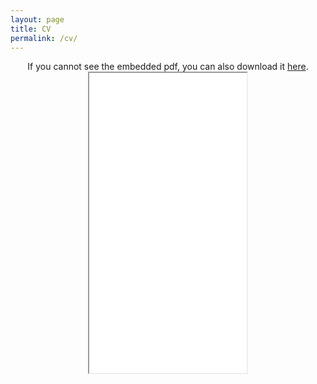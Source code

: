 ```yaml
---
layout: page
title: CV
permalink: /cv/
---
```

<p align="center">
 If you cannot see the embedded pdf, you can also download it <a href="/nicolasghio.github.io/Resume_GHIO.pdf" target = "blank"> here</a>.

<iframe src="/nicolasghio.github.io/Resume_GHIO.pdf" width="50%" height="480em">


